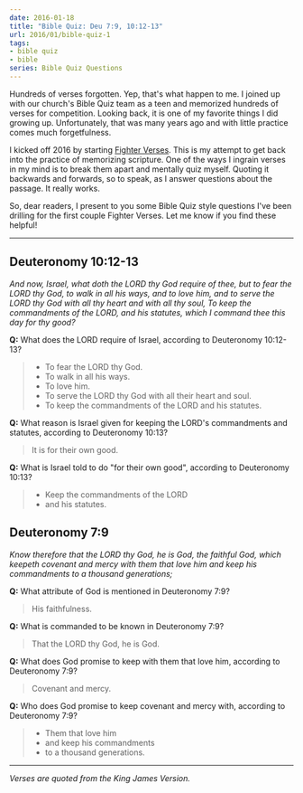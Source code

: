 ```yaml
---
date: 2016-01-18
title: "Bible Quiz: Deu 7:9, 10:12-13"
url: 2016/01/bible-quiz-1
tags:
- bible quiz
- bible
series: Bible Quiz Questions
---
```


Hundreds of verses forgotten. Yep, that's what happen to me. I joined up with our church's Bible Quiz team as a teen and memorized hundreds of verses for competition. Looking back, it is one of my favorite things I did growing up. Unfortunately, that was many years ago and with little practice comes much forgetfulness.

I kicked off 2016 by starting [Fighter Verses](http://fighterverses.com). This is my attempt to get back into the practice of memorizing scripture. One of the ways I ingrain verses in my mind is to break them apart and mentally quiz myself. Quoting it backwards and forwards, so to speak, as I answer questions about the passage. It really works.

So, dear readers, I present to you some Bible Quiz style questions I've been drilling for the first couple Fighter Verses. Let me know if you find these helpful!

---

## Deuteronomy 10:12-13

*And now, Israel, what doth the LORD thy God require of thee, but to fear the LORD thy God, to walk in all his ways, and to love him, and to serve the LORD thy God with all thy heart and with all thy soul, To keep the commandments of the LORD, and his statutes, which I command thee this day for thy good?*

**Q:** What does the LORD require of Israel, according to Deuteronomy 10:12-13?

> - To fear the LORD thy God.
> - To walk in all his ways.
> - To love him.
> - To serve the LORD thy God with all their heart and soul.
> - To keep the commandments of the LORD and his statutes.

**Q:** What reason is Israel given for keeping the LORD's commandments and statutes, according to Deuteronomy 10:13?

> It is for their own good.

**Q:** What is Israel told to do "for their own good", according to Deuteronomy 10:13?

> - Keep the commandments of the LORD
> - and his statutes.

## Deuteronomy 7:9

*Know therefore that the LORD thy God, he is God, the faithful God, which keepeth covenant and mercy with them that love him and keep his commandments to a thousand generations;*

**Q:** What attribute of God is mentioned in Deuteronomy 7:9?

> His faithfulness.

**Q:** What is commanded to be known in Deuteronomy 7:9?

> That the LORD thy God, he is God.

**Q:** What does God promise to keep with them that love him, according to Deuteronomy 7:9?

> Covenant and mercy.

**Q:** Who does God promise to keep covenant and mercy with, according to Deuteronomy 7:9?

> - Them that love him
> - and keep his commandments
> - to a thousand generations.

---

*Verses are quoted from the King James Version.*